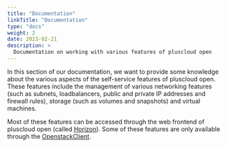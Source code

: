 ```yaml
---
title: "Documentation"
linkTitle: "Documentation"
type: "docs"
weight: 2
date: 2023-02-21
description: >
  Documentation on working with various features of pluscloud open
---
```


In this section of our documentation, we want to provide some knowledge about the various aspects of the self-service features of pluscloud open. These features include the management of various networking features (such as subnets, loadbalancers, public and private IP addresses and firewall rules), storage (such as volumes and snapshots) and virtual machines.

Most of these features can be accessed through the web frontend of pluscloud open (called [Horizon](https://docs.openstack.org/horizon/latest/)). Some of these features are only available through the [OpenstackClient](https://docs.openstack.org/python-openstackclient/latest/index.html).
